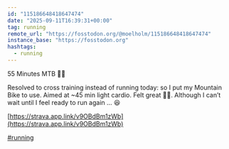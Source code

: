 ```yaml
---
id: "115186648418647474"
date: "2025-09-11T16:39:31+00:00"
tag: running
remote_url: "https://fosstodon.org/@moelholm/115186648418647474"
instance_base: "https://fosstodon.org"
hashtags:
  - running
---
```

55 Minutes MTB 🚵🏻

Resolved to cross training instead of running today: so I put my Mountain Bike to use. Aimed at ~45 min light cardio. Felt great 👌🏻. Although I can’t wait until I feel ready to run again … 😆

[https://strava.app.link/v9OBdBm1zWb](https://strava.app.link/v9OBdBm1zWb)

[#running](https://fosstodon.org/tags/running)
